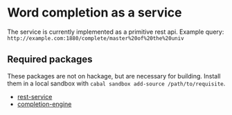 # Word completion as a service 

The service is currently implemented as a primitive rest api.
Example query: `http://example.com:1880/complete/master%20of%20the%20univ`

## Required packages

These packages are not on hackage, but are necessary for building. Install them
in a local sandbox with `cabal sandbox add-source /path/to/requisite`.

* [rest-service](https://github.com/jotrk/rest-service)
* [completion-engine](https://github.com/jotrk/completion-engine)
